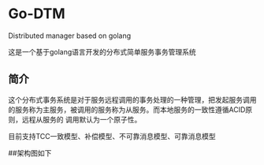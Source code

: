 # Go-DTM
Distributed manager based on golang

这是一个基于golang语言开发的分布式简单服务事务管理系统

## 简介

这个分布式事务系统是对于服务远程调用的事务处理的一种管理，把发起服务调用的服务称为主服务，被调用的服务称为从服务。而本地服务的一致性遵循ACID原则，远程从服务的
调用默认为一个原子性。

目前支持TCC一致模型、补偿模型、不可靠消息模型、可靠消息模型

##架构图如下
